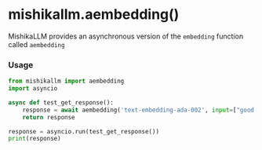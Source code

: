# mishikallm.aembedding()

MishikaLLM provides an asynchronous version of the `embedding` function called `aembedding`
### Usage
```python
from mishikallm import aembedding
import asyncio

async def test_get_response():
    response = await aembedding('text-embedding-ada-002', input=["good morning from mishikallm"])
    return response

response = asyncio.run(test_get_response())
print(response)
```